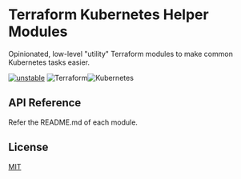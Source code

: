 # Terraform Kubernetes Helper Modules

Opinionated, low-level "utility" Terraform modules to make common Kubernetes tasks easier.

[![unstable](http://badges.github.io/stability-badges/dist/unstable.svg)](http://github.com/badges/stability-badges)
![Terraform](https://img.shields.io/badge/terraform-%235835CC.svg?style=for-the-badge&logo=terraform&logoColor=white)![Kubernetes](https://img.shields.io/badge/kubernetes-%23326ce5.svg?style=for-the-badge&logo=kubernetes&logoColor=white)


## API Reference

Refer the README.md of each module.

## License

[MIT](https://choosealicense.com/licenses/mit/)
